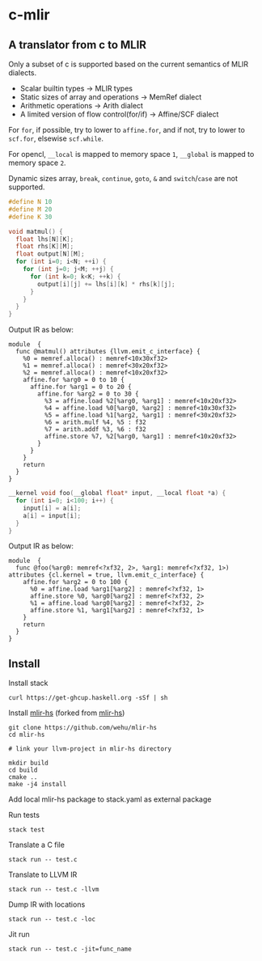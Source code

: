 # c-mlir

## A translator from c to MLIR

Only a subset of c is supported based on the current semantics of MLIR dialects.

* Scalar builtin types -> MLIR types
* Static sizes of array and operations -> MemRef dialect
* Arithmetic operations -> Arith dialect
* A limited version of flow control(for/if) -> Affine/SCF dialect

For `for`, if possible, try to lower to `affine.for`, and if not, try to lower to `scf.for`, elsewise `scf.while`.

For opencl, `__local` is mapped to memory space `1`, `__global` is mapped to memory space `2`.

Dynamic sizes array, `break`, `continue`, `goto`, `&` and `switch`/`case` are not supported.

```c
#define N 10
#define M 20
#define K 30

void matmul() {
  float lhs[N][K];
  float rhs[K][M];
  float output[N][M];
  for (int i=0; i<N; ++i) {
    for (int j=0; j<M; ++j) {
      for (int k=0; k<K; ++k) {
        output[i][j] += lhs[i][k] * rhs[k][j];
      }
    }
  }
}
```

Output IR as below:

```mlir
module  {
  func @matmul() attributes {llvm.emit_c_interface} {
    %0 = memref.alloca() : memref<10x30xf32>
    %1 = memref.alloca() : memref<30x20xf32>
    %2 = memref.alloca() : memref<10x20xf32>
    affine.for %arg0 = 0 to 10 {
      affine.for %arg1 = 0 to 20 {
        affine.for %arg2 = 0 to 30 {
          %3 = affine.load %2[%arg0, %arg1] : memref<10x20xf32>
          %4 = affine.load %0[%arg0, %arg2] : memref<10x30xf32>
          %5 = affine.load %1[%arg2, %arg1] : memref<30x20xf32>
          %6 = arith.mulf %4, %5 : f32
          %7 = arith.addf %3, %6 : f32
          affine.store %7, %2[%arg0, %arg1] : memref<10x20xf32>
        }
      }
    }
    return
  }
}
```


```c
__kernel void foo(__global float* input, __local float *a) {
  for (int i=0; i<100; i++) {
    input[i] = a[i];
    a[i] = input[i];
  }
}
```

Output IR as below:

```mlir
module  {
  func @foo(%arg0: memref<?xf32, 2>, %arg1: memref<?xf32, 1>) attributes {cl.kernel = true, llvm.emit_c_interface} {
    affine.for %arg2 = 0 to 100 {
      %0 = affine.load %arg1[%arg2] : memref<?xf32, 1>
      affine.store %0, %arg0[%arg2] : memref<?xf32, 2>
      %1 = affine.load %arg0[%arg2] : memref<?xf32, 2>
      affine.store %1, %arg1[%arg2] : memref<?xf32, 1>
    }
    return
  }
}
```

## Install

Install stack

```shell
curl https://get-ghcup.haskell.org -sSf | sh
```

Install [mlir-hs](https://github.com/wehu/mlir-hs) (forked from [mlir-hs](https://github.com/google/mlir-hs))

```shell
git clone https://github.com/wehu/mlir-hs
cd mlir-hs

# link your llvm-project in mlir-hs directory

mkdir build
cd build
cmake ..
make -j4 install
```

Add local mlir-hs package to stack.yaml as external package

Run tests

```shell
stack test
```

Translate a C file
```shell
stack run -- test.c
```

Translate to LLVM IR
```shell
stack run -- test.c -llvm
```

Dump IR with locations
```shell
stack run -- test.c -loc
```

Jit run
```shell
stack run -- test.c -jit=func_name
```